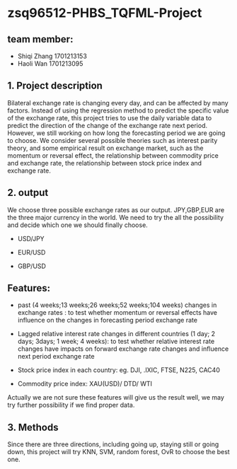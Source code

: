 # zsq96512-PHBS_TQFML-Project

## team member: 
* Shiqi Zhang  1701213153
* Haoli Wan    1701213095

## 1. Project description

Bilateral exchange rate is changing every day, and can be affected by many factors. Instead of using the regression method to predict the specific value of the exchange rate, this project tries to use the daily variable data to predict the direction of the change of the exchange rate next period. However, we still working on how long the forecasting period we are going to choose.
We consider several possible theories such as interest parity theory, and some empirical result on exchange market, such as the momentum or reversal effect, the relationship between commodity price and exchange rate, the relationship between stock price index and exchange rate.
 
## 2. output

We choose three possible exchange rates as our output. JPY,GBP,EUR are the three major currency in the world. We need to try the all the possibility and decide which one we should finally choose.

* USD/JPY

* EUR/USD

* GBP/USD

## Features:

* past (4 weeks;13 weeks;26 weeks;52 weeks;104 weeks) changes in exchange rates : to test whether momentum or reversal effects have influence on the changes in forecasting period exchange rate

* Lagged relative interest rate changes in different countries (1 day; 2 days; 3days; 1 week; 4 weeks): to test whether relative interest rate changes have impacts on forward exchange rate changes and influence next period exchange rate

* Stock price index in each country: eg. DJI, .IXIC, FTSE, N225, CAC40

* Commodity price index: XAU(USD)/ DTD/ WTI

Actually we are not sure these features will give us the result well, we may try further possibility if we find proper data.


## 3. Methods

Since there are three directions, including going up, staying still or going down, this project will try KNN, SVM, random forest, OvR to choose the best one.
